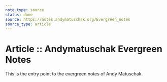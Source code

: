 ```yaml
---
note_type: source
status: done
source: https://notes.andymatuschak.org/Evergreen_notes
source_type: article
---
```


# Article :: Andymatuschak Evergreen Notes

This is the entry point to the evergreen notes of Andy Matuschak.
